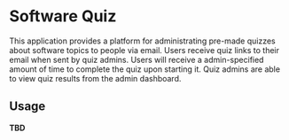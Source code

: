 # Software Quiz

This application provides a platform for administrating pre-made quizzes about software topics to people via email.
Users receive quiz links to their email when sent by quiz admins.
Users will receive a admin-specified amount of time to complete the quiz upon starting it.
Quiz admins are able to view quiz results from the admin dashboard.

## Usage

**TBD**
